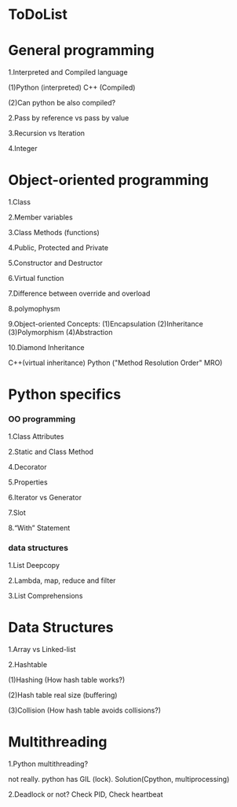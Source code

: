 # ToDoList

# General programming

1.Interpreted and Compiled language

(1)Python (interpreted) C++ (Compiled)

(2)Can python be also compiled?

2.Pass by reference vs pass by value

3.Recursion vs Iteration

4.Integer

# Object-oriented programming 
1.Class

2.Member variables

3.Class Methods (functions)

4.Public, Protected and Private

5.Constructor and Destructor

6.Virtual function

7.Difference between override and overload

8.polymophysm

9.Object-oriented Concepts: (1)Encapsulation (2)Inheritance (3)Polymorphism (4)Abstraction

10.Diamond Inheritance

C++(virtual inheritance) Python ("Method Resolution Order" MRO)

# Python specifics

### OO programming
1.Class Attributes

2.Static and Class Method

4.Decorator

5.Properties

6.Iterator vs Generator

7.Slot

8.“With” Statement

### data structures
1.List Deepcopy

2.Lambda, map, reduce and filter

3.List Comprehensions 

# Data Structures
1.Array vs Linked-list

2.Hashtable

(1)Hashing (How hash table works?)

(2)Hash table real size (buffering)

(3)Collision (How hash table avoids collisions?)

# Multithreading
1.Python multithreading? 

not really. python has GIL (lock). Solution(Cpython, multiprocessing)


2.Deadlock or not? 
Check PID, Check heartbeat

